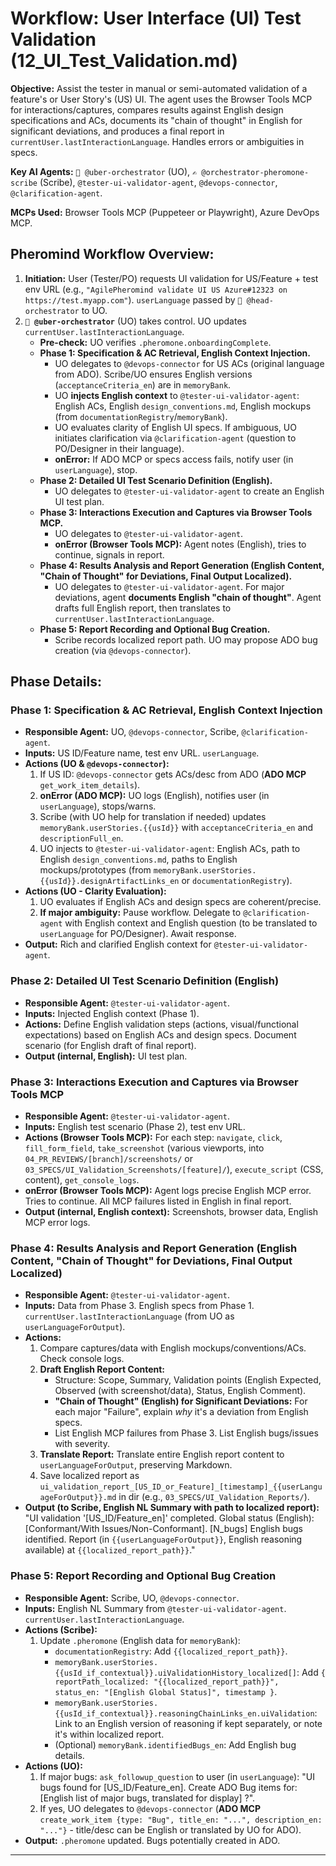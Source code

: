 # Workflow: User Interface (UI) Test Validation (12_UI_Test_Validation.md)

**Objective:** Assist the tester in manual or semi-automated validation of a feature's or User Story's (US) UI. The agent uses the Browser Tools MCP for interactions/captures, compares results against English design specifications and ACs, documents its "chain of thought" in English for significant deviations, and produces a final report in `currentUser.lastInteractionLanguage`. Handles errors or ambiguities in specs.

**Key AI Agents:** `🧐 @uber-orchestrator` (UO), `✍️ @orchestrator-pheromone-scribe` (Scribe), `@tester-ui-validator-agent`, `@devops-connector`, `@clarification-agent`.

**MCPs Used:** Browser Tools MCP (Puppeteer or Playwright), Azure DevOps MCP.

## Pheromind Workflow Overview:

1.  **Initiation:** User (Tester/PO) requests UI validation for US/Feature + test env URL (e.g., `"AgilePheromind validate UI US Azure#12323 on https://test.myapp.com"`). `userLanguage` passed by `🎩 @head-orchestrator` to UO.
2.  **`🧐 @uber-orchestrator`** (UO) takes control. UO updates `currentUser.lastInteractionLanguage`.
    *   **Pre-check:** UO verifies `.pheromone.onboardingComplete`.
    *   **Phase 1: Specification & AC Retrieval, English Context Injection.**
        *   UO delegates to `@devops-connector` for US ACs (original language from ADO). Scribe/UO ensures English versions (`acceptanceCriteria_en`) are in `memoryBank`.
        *   UO **injects English context** to `@tester-ui-validator-agent`: English ACs, English `design_conventions.md`, English mockups (from `documentationRegistry`/`memoryBank`).
        *   UO evaluates clarity of English UI specs. If ambiguous, UO initiates clarification via `@clarification-agent` (question to PO/Designer in their language).
        *   **onError:** If ADO MCP or specs access fails, notify user (in `userLanguage`), stop.
    *   **Phase 2: Detailed UI Test Scenario Definition (English).**
        *   UO delegates to `@tester-ui-validator-agent` to create an English UI test plan.
    *   **Phase 3: Interactions Execution and Captures via Browser Tools MCP.**
        *   UO delegates to `@tester-ui-validator-agent`.
        *   **onError (Browser Tools MCP):** Agent notes (English), tries to continue, signals in report.
    *   **Phase 4: Results Analysis and Report Generation (English Content, "Chain of Thought" for Deviations, Final Output Localized).**
        *   UO delegates to `@tester-ui-validator-agent`. For major deviations, agent **documents English "chain of thought"**. Agent drafts full English report, then translates to `currentUser.lastInteractionLanguage`.
    *   **Phase 5: Report Recording and Optional Bug Creation.**
        *   Scribe records localized report path. UO may propose ADO bug creation (via `@devops-connector`).

## Phase Details:

### Phase 1: Specification & AC Retrieval, English Context Injection
*   **Responsible Agent:** UO, `@devops-connector`, Scribe, `@clarification-agent`.
*   **Inputs:** US ID/Feature name, test env URL. `userLanguage`.
*   **Actions (UO & `@devops-connector`):**
    1.  If US ID: `@devops-connector` gets ACs/desc from ADO (**ADO MCP** `get_work_item_details`).
    2.  **onError (ADO MCP):** UO logs (English), notifies user (in `userLanguage`), stops/warns.
    3.  Scribe (with UO help for translation if needed) updates `memoryBank.userStories.{{usId}}` with `acceptanceCriteria_en` and `descriptionFull_en`.
    4.  UO injects to `@tester-ui-validator-agent`: English ACs, path to English `design_conventions.md`, paths to English mockups/prototypes (from `memoryBank.userStories.{{usId}}.designArtifactLinks_en` or `documentationRegistry`).
*   **Actions (UO - Clarity Evaluation):**
    1.  UO evaluates if English ACs and design specs are coherent/precise.
    2.  **If major ambiguity:** Pause workflow. Delegate to `@clarification-agent` with English context and English question (to be translated to `userLanguage` for PO/Designer). Await response.
*   **Output:** Rich and clarified English context for `@tester-ui-validator-agent`.

### Phase 2: Detailed UI Test Scenario Definition (English)
*   **Responsible Agent:** `@tester-ui-validator-agent`.
*   **Inputs:** Injected English context (Phase 1).
*   **Actions:** Define English validation steps (actions, visual/functional expectations) based on English ACs and design specs. Document scenario (for English draft of final report).
*   **Output (internal, English):** UI test plan.

### Phase 3: Interactions Execution and Captures via Browser Tools MCP
*   **Responsible Agent:** `@tester-ui-validator-agent`.
*   **Inputs:** English test scenario (Phase 2), test env URL.
*   **Actions (Browser Tools MCP):** For each step: `navigate`, `click`, `fill_form_field`, `take_screenshot` (various viewports, into `04_PR_REVIEWS/[branch]/screenshots/` or `03_SPECS/UI_Validation_Screenshots/[feature]/`), `execute_script` (CSS, content), `get_console_logs`.
*   **onError (Browser Tools MCP):** Agent logs precise English MCP error. Tries to continue. All MCP failures listed in English in final report.
*   **Output (internal, English context):** Screenshots, browser data, English MCP error logs.

### Phase 4: Results Analysis and Report Generation (English Content, "Chain of Thought" for Deviations, Final Output Localized)
*   **Responsible Agent:** `@tester-ui-validator-agent`.
*   **Inputs:** Data from Phase 3. English specs from Phase 1. `currentUser.lastInteractionLanguage` (from UO as `userLanguageForOutput`).
*   **Actions:**
    1.  Compare captures/data with English mockups/conventions/ACs. Check console logs.
    2.  **Draft English Report Content:**
        *   Structure: Scope, Summary, Validation points (English Expected, Observed (with screenshot/data), Status, English Comment).
        *   **"Chain of Thought" (English) for Significant Deviations:** For each major "Failure", explain *why* it's a deviation from English specs.
        *   List English MCP failures from Phase 3. List English bugs/issues with severity.
    3.  **Translate Report:** Translate entire English report content to `userLanguageForOutput`, preserving Markdown.
    4.  Save localized report as `ui_validation_report_[US_ID_or_Feature]_[timestamp]_{{userLanguageForOutput}}.md` in dir (e.g., `03_SPECS/UI_Validation_Reports/`).
*   **Output (to Scribe, English NL Summary with path to localized report):** "UI validation '[US_ID/Feature_en]' completed. Global status (English): [Conformant/With Issues/Non-Conformant]. [N_bugs] English bugs identified. Report (in `{{userLanguageForOutput}}`, English reasoning available) at `{{localized_report_path}}`."

### Phase 5: Report Recording and Optional Bug Creation
*   **Responsible Agent:** Scribe, UO, `@devops-connector`.
*   **Inputs:** English NL Summary from `@tester-ui-validator-agent`. `currentUser.lastInteractionLanguage`.
*   **Actions (Scribe):**
    1.  Update `.pheromone` (English data for `memoryBank`):
        *   `documentationRegistry`: Add `{{localized_report_path}}`.
        *   `memoryBank.userStories.{{usId_if_contextual}}.uiValidationHistory_localized[]`: Add `{ reportPath_localized: "{{localized_report_path}}", status_en: "[English Global Status]", timestamp }`.
        *   `memoryBank.userStories.{{usId_if_contextual}}.reasoningChainLinks_en.uiValidation`: Link to an English version of reasoning if kept separately, or note it's within localized report.
        *   (Optional) `memoryBank.identifiedBugs_en`: Add English bug details.
*   **Actions (UO):**
    1.  If major bugs: `ask_followup_question` to user (in `userLanguage`): "UI bugs found for [US_ID/Feature_en]. Create ADO Bug items for: [English list of major bugs, translated for display] ?".
    2.  If yes, UO delegates to `@devops-connector` (**ADO MCP** `create_work_item {type: "Bug", title_en: "...", description_en: "..."}` - title/desc can be English or translated by UO for ADO).
*   **Output:** `.pheromone` updated. Bugs potentially created in ADO.

---